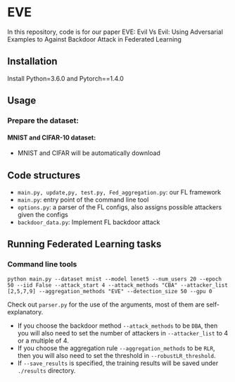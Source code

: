 # EVE
In this repository, code is for our paper EVE: Evil Vs Evil: Using Adversarial Examples to Against Backdoor Attack in Federated Learning

## Installation
Install Python=3.6.0 and Pytorch==1.4.0

## Usage
### Prepare the dataset:
#### MNIST and CIFAR-10 dataset:

- MNIST and CIFAR will be automatically download 

## Code structures
- `main.py, update,py, test.py, Fed_aggregation.py`: our FL framework
- `main.py`: entry point of the command line tool
- `options.py`: a parser of the FL configs, also assigns possible attackers given the configs
- `backdoor_data.py`: Implement FL backdoor attack




## Running Federated Learning tasks

### Command line tools
```
python main.py --dataset mnist --model lenet5 --num_users 20 --epoch 50 --iid False --attack_start 4 --attack_methods "CBA" --attacker_list [2,5,7,9] --aggregation_methods "EVE" --detection_size 50 --gpu 0
```
Check out `parser.py` for the use of the arguments, most of them are self-explanatory. 
- If you choose the backdoor method `--attack_methods` to be `DBA`, then you will also need to set the number of attackers in `--attacker_list` to 4 or a multiple of 4.
- If you choose the aggregation rule `--aggregation_methods` to be `RLR`, then you will also need to set the threshold in `--robustLR_threshold`.
- If `--save_results` is specified, the training results will be saved under `./results` directory. 

